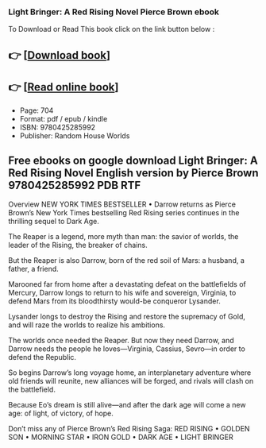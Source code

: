 ### Light Bringer: A Red Rising Novel Pierce Brown ebook

To Download or Read This book click on the link button below :

## 👉  [**[Download book](http://filesbooks.info/download.php?group=book&from=github.com&id=707334&lnk=1081 "Download book")**]

## 👉  [**[Read online book](http://filesbooks.info/download.php?group=book&from=github.com&id=707334&lnk=1081 "Read online book")**]


* Page: 704
* Format: pdf / epub / kindle
* ISBN: 9780425285992
* Publisher: Random House Worlds



## Free ebooks on google download Light Bringer: A Red Rising Novel English version by Pierce Brown 9780425285992 PDB RTF


Overview
NEW YORK TIMES BESTSELLER • Darrow returns as Pierce Brown’s New York Times bestselling Red Rising series continues in the thrilling sequel to Dark Age.
 
 The Reaper is a legend, more myth than man: the savior of worlds, the leader of the Rising, the breaker of chains.
 
 But the Reaper is also Darrow, born of the red soil of Mars: a husband, a father, a friend.
 
 Marooned far from home after a devastating defeat on the battlefields of Mercury, Darrow longs to return to his wife and sovereign, Virginia, to defend Mars from its bloodthirsty would-be conqueror Lysander.
 
 Lysander longs to destroy the Rising and restore the supremacy of Gold, and will raze the worlds to realize his ambitions.
 
 The worlds once needed the Reaper. But now they need Darrow, and Darrow needs the people he loves—Virginia, Cassius, Sevro—in order to defend the Republic.
 
 So begins Darrow’s long voyage home, an interplanetary adventure where old friends will reunite, new alliances will be forged, and rivals will clash on the battlefield.
 
 Because Eo’s dream is still alive—and after the dark age will come a new age: of light, of victory, of hope.
 
 Don’t miss any of Pierce Brown’s Red Rising Saga:
 RED RISING • GOLDEN SON • MORNING STAR • IRON GOLD • DARK AGE • LIGHT BRINGER



